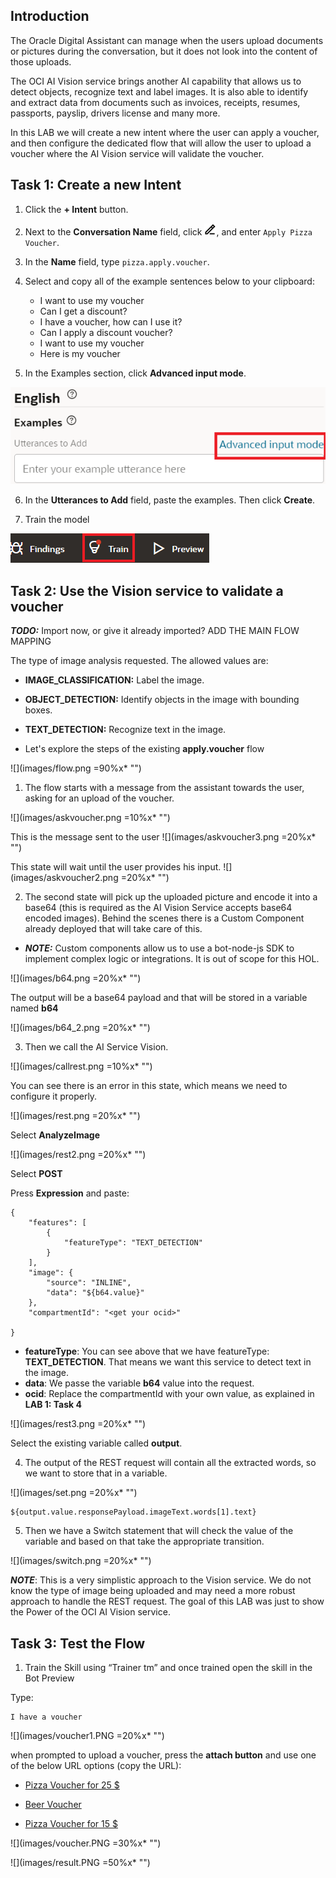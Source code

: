 ## Introduction

The Oracle Digital Assistant can manage when the users upload documents or pictures during the conversation, but it does not look into the content of those uploads. 

The OCI AI Vision service brings another AI capability that allows us to detect objects, recognize text and label images. It is also able to identify and extract data from documents such as invoices, receipts, resumes, passports, payslip, drivers license and many more.

In this LAB we will create a new intent where the user can apply a voucher, and then configure the dedicated flow that will allow the user to upload a voucher where the AI Vision service will validate the voucher.

## Task 1: Create a new Intent

1.  Click the **\+ Intent** button.
2.  Next to the **Conversation Name** field, click ![](images/edit-inline.png ""), and enter `Apply Pizza Voucher`.
3.  In the **Name** field, type `pizza.apply.voucher`.
4.  Select and copy all of the example sentences below to your clipboard:
    
    *   I want to use my voucher
    *   Can I get a discount?
    *   I have a voucher, how can I use it?
    *   Can I apply a discount voucher?
    *   I want to use my voucher
    *   Here is my voucher

   
5.  In the Examples section, click **Advanced input mode**.

![](images/utterance-advanced-input.png "")


6.  In the **Utterances to Add** field, paste the examples. Then click **Create**.

7. Train the model 

![](../images/Train.png "")

## Task 2: Use the Vision service to validate a voucher

***TODO:*** Import now, or give it already imported? ADD THE MAIN FLOW MAPPING

The type of image analysis requested. The allowed values are:
-   **IMAGE_CLASSIFICATION:** Label the image.
-   **OBJECT_DETECTION:** Identify objects in the image with bounding boxes.
-   **TEXT_DETECTION:** Recognize text in the image.

-   Let's explore the steps of the existing **apply.voucher** flow

![](images/flow.png =90%x*  "") 

1. The flow starts with a message from the assistant towards the user, asking for an upload of the voucher.

![](images/askvoucher.png =10%x*  "") 

This is the message sent to the user
![](images/askvoucher3.png =20%x*  "") 

This state will wait until the user provides his input.
![](images/askvoucher2.png =20%x*  "") 


2. The second state will pick up the uploaded picture and encode it into a base64 (this is required as the AI Vision Service accepts base64 encoded images). 
  Behind the scenes there is a Custom Component already deployed that will take care of this. 

* ***NOTE:*** Custom components allow us to use a bot-node-js SDK to implement complex logic or integrations. It is out of scope for this HOL.

![](images/b64.png =20%x*  "") 

The output will be a base64 payload and that will be stored in a variable named **b64**

![](images/b64_2.png =20%x*  "") 


3. Then we call the AI Service Vision.

![](images/callrest.png =10%x*  "") 

You can see there is an error in this state, which means we need to configure it properly.
   
![](images/rest.png =20%x*  "") 

Select **AnalyzeImage**

![](images/rest2.png =20%x*  "") 

Select **POST**

Press **Expression** and paste:
```
{
    "features": [
        {
            "featureType": "TEXT_DETECTION"
        }
    ],
    "image": {
        "source": "INLINE",
        "data": "${b64.value}"
    },
    "compartmentId": "<get your ocid>"
	
}
```
 * **featureType**: You can see above that we have featureType: **TEXT_DETECTION**. That means we want this service to detect text in the image.
 * **data**: We passe the variable **b64** value into the request.
 * **ocid**: Replace the compartmentId with your own value, as explained in **LAB 1: Task 4**

![](images/rest3.png =20%x*  "") 

Select the existing variable called **output**. 

4. The output of the REST request will contain all the extracted words, so we want to store that in a variable.

![](images/set.png =20%x*  "") 

```
${output.value.responsePayload.imageText.words[1].text}
```

5. Then we have a Switch statement that will check the value of the variable and based on that take the appropriate transition.

![](images/switch.png =20%x*  "") 


***NOTE***: This is a very simplistic approach to the Vision service. We do not know the type of image being uploaded and may need a more robust approach to handle the REST request. The goal of this LAB was just to show the Power of the OCI AI Vision service. 

## Task 3: Test the Flow
1.	Train the Skill using “Trainer tm” and once trained open the skill in the Bot Preview

Type:
```
I have a voucher
```

![](images/voucher1.PNG =20%x*  "") 

when prompted to upload a voucher, press the **attach button** and use one of the below URL options (copy the URL):

* [Pizza Voucher for 25 $](https://objectstorage.eu-amsterdam-1.oraclecloud.com/n/idppdqf7rmfq/b/HOL/o/Pizza%2BVoucher25.png)

* [Beer Voucher](https://objectstorage.eu-amsterdam-1.oraclecloud.com/n/idppdqf7rmfq/b/HOL/o/Beer.png)

* [Pizza Voucher for 15 $](https://objectstorage.eu-amsterdam-1.oraclecloud.com/n/idppdqf7rmfq/b/HOL/o/Pizza%2BVoucher15.png)




![](images/voucher.PNG =30%x*  "") 

![](images/result.PNG =50%x*  "") 


